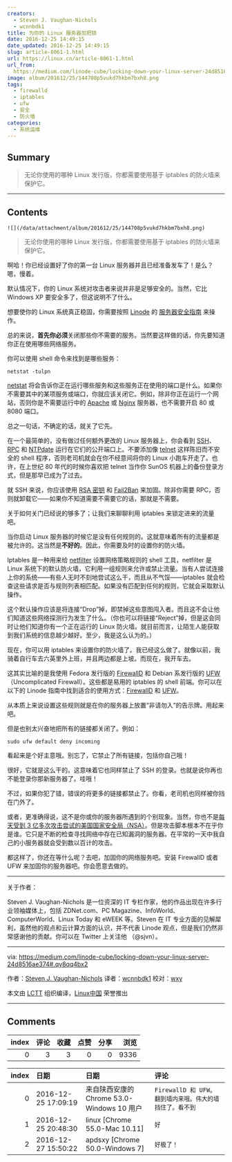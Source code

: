 ```yaml
---
creators:
  - Steven J. Vaughan-Nichols
  - wcnnbdk1
title: 为你的 Linux 服务器加把锁
date: 2016-12-25 14:49:15
date_updated: 2016-12-25 14:49:15
slug: article-8061-1.html
url: https://linux.cn/article-8061-1.html
url_from: 
  https://medium.com/linode-cube/locking-down-your-linux-server-24d8516ae374#.qy8qq4bx2
image: album/201612/25/144708p5vukd7hkbm7bxh8.png
tags:
  - firewalld
  - iptables
  - ufw
  - 安全
  - 防火墙
categories:
  - 系统运维
---
```


## Summary

> 无论你使用的哪种 Linux 发行版，你都需要使用基于 iptables 的防火墙来保护它。

***

<!-- more -->

## Contents

`![](/data/attachment/album/201612/25/144708p5vukd7hkbm7bxh8.png)`

> 
> 无论你使用的哪种 Linux 发行版，你都需要使用基于 iptables 的防火墙来保护它。
> 
> 
> 

啊哈！你已经设置好了你的第一台 Linux 服务器并且已经准备发车了！是么？嗯，慢着。

默认情况下，你的 Linux 系统对攻击者来说并非是足够安全的。当然，它比 Windows XP 要安全多了，但这说明不了什么。

想要使你的 Linux 系统真正稳固，你需要按照 [Linode](https://www.linode.com/) 的 [服务器安全指南](https://www.linode.com/docs/security/securing-your-server) 来操作。

总的来说，**首先你必须**关闭那些你不需要的服务。当然要这样做的话，你先要知道你正在使用哪些网络服务。

你可以使用 shell 命令来找到是哪些服务：

```shell
netstat -tulpn
```

[netstat](http://www.faqs.org/docs/linux_network/x-087-2-iface.netstat.html) 将会告诉你正在运行哪些服务和这些服务正在使用的端口是什么。如果你不需要其中的某项服务或端口，你就应该关闭它。例如，除非你正在运行一个网站，否则你是不需要运行中的 [Apache](https://httpd.apache.org/) 或 [Nginx](https://www.nginx.com/) 服务器，也不需要开启 80 或 8080 端口。

总之一句话，不确定的话，就关了它先。

在一个最简单的，没有做过任何额外更改的 Linux 服务器上，你会看到 [SSH](https://www.linode.com/docs/tools-reference/ssh/)、 [RPC](http://www.linux.org/threads/tcp-ip-service-remote-procedure-call-rpc.4913/) 和 [NTPdate](https://help.ubuntu.com/lts/serverguide/NTP.html) 运行在它们的公开端口上。不要添加像 [telnet](http://www.telnet.org/htm/faq.htm) 这样陈旧而不安全的 shell 程序，否则老司机就会在你不经意间将你的 Linux 小跑车开走了。也许，在上世纪 80 年代的时候你喜欢把 telnet 当作你 SunOS 机器上的备份登录方式，但是那早已成为了过去。

就 SSH 来说，你应该使用 [RSA 密钥](https://www.linode.com/docs/security/securing-your-server/#create-an-authentication-key-pair) 和 [Fail2Ban](https://www.linode.com/docs/security/securing-your-server/#use-fail2ban-for-ssh-login-protection) 来加固。除非你需要 RPC，否则就卸载它——如果你不知道需要不需要它的话，那就是不需要。

关于如何关门已经说的够多了；让我们来聊聊利用 iptables 来锁定进来的流量吧。

当你启动 Linux 服务器的时候它是没有任何规则的。这就意味着所有的流量都是被允许的。这当然是**不好的**。因此，你需要及时的设置你的防火墙。

Iptables 是一种用来给 [netfilter](https://www.netfilter.org/) 设置网络策略规则的 shell 工具，netfilter 是Linux 系统下的默认防火墙，它利用一组规则来允许或禁止流量。当有人尝试连接上你的系统——有些人无时不刻地尝试这么干，而且从不气馁——iptables 就会检查这些请求是否与规则列表相匹配。如果没有匹配到任何的规则，它就会采取默认操作。

这个默认操作应该是将连接“Drop”掉，即禁掉这些意图闯入者。而且这不会让他们知道这些网络探测行为发生了什么。（你也可以将链接“Reject”掉，但是这会同时让他们知道你有一个正在运行的 Linux 防火墙。就目前而言，让陌生人能获取到我们系统的信息越少越好。至少，我是这么认为的。）

现在，你可以用 iptables 来设置你的防火墙了。我已经这么做了。就像以前，我骑着自行车去六英里外上班，并且两边都是上坡。而现在，我开车去。

这其实比喻的是我使用 Fedora 发行版的 [FirewallD](http://www.firewalld.org/) 和 Debian 系发行版的 [UFW](https://help.ubuntu.com/community/UFW)（Uncomplicated Firewall）。这些都是易用的 iptables 的 shell 前端。你可以在以下的 Linode 指南中找到适合的使用方式：[FirewallD](https://www.linode.com/docs/security/firewalls/introduction-to-firewalld-on-centos) 和 [UFW](https://www.linode.com/docs/security/firewalls/configure-firewall-with-ufw)。

从本质上来说设置这些规则就是在你的服务器上放置“非请勿入”的告示牌。用起来吧。

但是也别太兴奋地把所有的链接都关闭了。例如：

```shell
sudo ufw default deny incoming
```

看起来是个好主意哦。别忘了，它禁止了所有链接，包括你自己哦！

很好，它就是这么干的。这意味着它也同样禁止了 SSH 的登录。也就是说你再也不能登录你那新服务器了。哇哦！

不过，如果你犯了错，错误的将更多的链接都禁止了。你看，老司机也同样被你挡在门外了。

或者，更准确得说，这不是你或你的服务器所遇到的个别现象。当然，你也不是[每天受到 3 亿多次攻击尝试的美国国家安全局（NSA）](http://thehackernews.com/2016/02/nsa-utah-data-center.html)。但是攻击脚本根本不在乎你是谁。它只是不断的检查寻找网络中存在已知漏洞的服务器。在平常的一天中我自己的小服务器就会受到数以百计的攻击。

都这样了，你还在等什么呢？去吧，加固你的网络服务吧。安装 FirewallD 或者 UFW 来加固你的服务器吧。你会愿意去做的。

---

关于作者：

Steven J. Vaughan-Nichols 是一位资深的 IT 专栏作家，他的作品出现在许多行业领袖媒体上，包括 ZDNet.com、PC Magazine、InfoWorld、ComputerWorld、Linux Today 和 eWEEK 等。Steven 在 IT 专业方面的见解犀利，虽然他的观点和云计算方面的认识，并不代表 Linode 观点，但是我们仍然非常感谢他的贡献。你可以在 Twitter 上关注他 （@sjvn）。

---

via: <https://medium.com/linode-cube/locking-down-your-linux-server-24d8516ae374#.qy8qq4bx2>

作者：[Steven J. Vaughan-Nichols](https://medium.com/linode-cube/locking-down-your-linux-server-24d8516ae374#.qy8qq4bx2) 译者：[wcnnbdk1](https://github.com/wcnnbdk1) 校对：[wxy](https://github.com/wxy)

本文由 [LCTT](https://github.com/LCTT/TranslateProject) 组织编译，[Linux中国](https://linux.cn/) 荣誉推出

***

## Comments


|   index |   评论 |   收藏 |   点赞 |   分享 |   浏览 |
|--------:|-------:|-------:|-------:|-------:|-------:|
|       0 |      3 |      3 |      0 |      0 |   9336 |

|   index | 日期                | 日期                                       | 评论                                                     |
|--------:|:--------------------|:-------------------------------------------|:---------------------------------------------------------|
|       0 | 2016-12-25 17:09:19 | 来自陕西安康的 Chrome 53.0-Windows 10 用户 | `FirewallD 和 UFW。翻到墙内来哦。伟大的墙挡住了。看不到` |
|       1 | 2016-12-25 20:48:30 | linux [Chrome 55.0-Mac 10.11]              | `好`                                                     |
|       2 | 2016-12-27 15:50:22 | apdsxy [Chrome 50.0-Windows 7]             | `好极了！`                                               |
